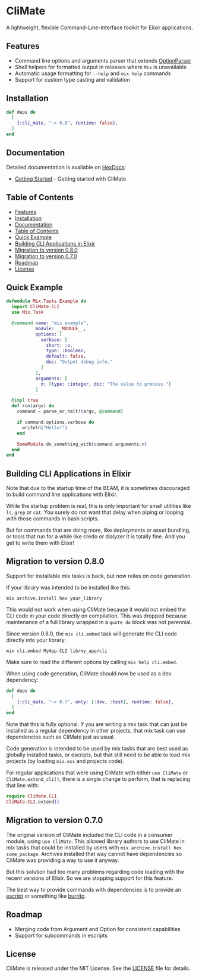 # CliMate

A lightweight, flexible Command-Line-Interface toolkit for Elixir applications.

## Features

* Command line options and arguments parser that extends [OptionParser](https://hexdocs.pm/elixir/OptionParser.html)
* Shell helpers for formatted output in releases where `Mix` is unavailable
* Automatic usage formatting for `--help` and `mix help` commands
* Support for custom type casting and validation


## Installation

```elixir
def deps do
  [
    {:cli_mate, "~> 0.8", runtime: false},
  ]
end
```

## Documentation

Detailed documentation is available on [HexDocs](https://hexdocs.pm/cli_mate):

* [Getting Started](https://hexdocs.pm/cli_mate/getting_started.html) - Getting started with CliMate

## Table of Contents

- [Features](#features)
- [Installation](#installation)
- [Documentation](#documentation)
- [Table of Contents](#table-of-contents)
- [Quick Example](#quick-example)
- [Building CLI Applications in Elixir](#building-cli-applications-in-elixir)
- [Migration to version 0.8.0](#migration-to-version-080)
- [Migration to version 0.7.0](#migration-to-version-070)
- [Roadmap](#roadmap)
- [License](#license)


## Quick Example

```elixir
defmodule Mix.Tasks.Example do
  import CliMate.CLI
  use Mix.Task

  @command name: "mix example",
           module: __MODULE__,
           options: [
             verbose: [
               short: :v,
               type: :boolean,
               default: false,
               doc: "Output debug info."
             ]
           ],
           arguments: [
             n: [type: :integer, doc: "The value to process."]
           ]

  @impl true
  def run(argv) do
    command = parse_or_halt!(argv, @command)

    if command.options.verbose do
      writeln("Hello!")
    end

    SomeModule.do_something_with(command.arguments.n)
  end
end
```


## Building CLI Applications in Elixir

Note that due to the startup time of the BEAM, it is sometimes discouraged to
build command line applications with Elixir.

While the startup problem is real, this is only important for small utilities
like `ls`, `grep` or `cat`. You surely do not want that delay when piping or
looping with those commands in bash scripts.

But for commands that are doing more, like deployments or asset bundling, or
tools that run for a while like credo or dialyzer it is totally fine. And you
get to write them with Elixir!

## Migration to version 0.8.0

Support for installable mix tasks is back, but now relies on code generation.

If your library was intended to be installed like this:

    mix archive.install hex your_library

This would not work when using CliMate because it would not embed the CLI code
in your code directly on compilation. This was dropped because maintenance of a full library wrapped in a `quote do` block was not perennial.

Since version 0.8.0, the `mix cli.embed` task will generate the CLI code
directly into your library:

    mix cli.embed MyApp.CLI lib/my_app/cli

Make sure to read the different options by calling `mix help cli.embed`.

When using code generation, CliMate should now be used as a dev dependency:

```elixir
def deps do
  [
    {:cli_mate, "~> 0.7", only: [:dev, :test], runtime: false},
  ]
end
```

Note that this is fully optional. If you are writing a mix task that can just
be installed as a regular dependency in other projects, that mix task can use
dependencies such as CliMate just as usual.

Code generation is intended to be used by mix tasks that are best used as
globally installed tasks, or escripts, but that still need to be able to load
mix projects (by loading `mix.exs` and projects code).

For regular applications that were using CliMate with either `use CliMate` or
`CliMate.extend_cli()`, there is a single change to perform, that is replacing
that line with:

```elixir
require CliMate.CLI
CliMate.CLI.extend()
```

## Migration to version 0.7.0

The original version of CliMate included the CLI code in a consumer module,
using `use CliMate`. This allowed library authors to use CliMate in mix tasks
that could be installed by users with `mix archive.install hex some_package`.
Archives installed that way cannot have dependencies so CliMate was providing a
way to use it anyway.

But this solution had too many problems regarding code loading with the recent
versions of Elixir. So we are stopping support for this feature.

The best way to provide commands with dependencies is to provide an
[escript](https://hexdocs.pm/mix/main/Mix.Tasks.Escript.Build.html) or something
like [burrito](https://github.com/burrito-elixir/burrito).


## Roadmap

* Merging code from Argument and Option for consistent capabilities
* Support for subcommands in escripts


## License

CliMate is released under the MIT License. See the [LICENSE](LICENSE.md) file for details.